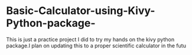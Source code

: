 # Basic-Calculator-using-Kivy-Python-package-

This is just a practice project I did to try my hands on the kivy python package.I plan on updating this to a proper scientific calculator in the futu
